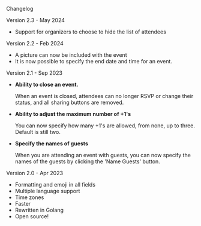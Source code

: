 Changelog

Version 2.3 - May 2024
- Support for organizers to choose to hide the list of attendees

Version 2.2 - Feb 2024
- A picture can now be included with the event
- It is now possible to specify the end date and time for an event.

Version 2.1 - Sep 2023
- **Ability to close an event.**
  
   When an event is closed, attendees can no longer RSVP or change their status, and all sharing buttons are removed.
- **Ability to adjust the maximum number of +1's**

  You can now specify how many +1's are allowed, from none, up to three.  Default is still two.
- **Specify the names of guests** 

  When you are attending an event with guests, you can now specify the names of the guests by clicking the 'Name Guests' button. 

Version 2.0 - Apr 2023
- Formatting and emoji in all fields
- Multiple language support
- Time zones
- Faster
- Rewritten in Golang
- Open source!